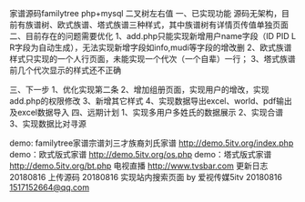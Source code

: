 家谱源码familytree php+mysql 二叉树左右值 一、已实现功能 源码无架构，目前有族谱树、欧式族谱、塔式族谱三种样式，其中族谱树有详情页传值单独页面 二、目前存在的问题需要优化 1、add.php只能实现新增用户name字段（ID PID L R字段为自动生成），无法实现新增字段如info,mudi等字段的增改删 2、欧式族谱样式只实现的一个人行页面，未能实现一个代次（一个自辈）一行； 3、塔式族谱前几个代次显示的样式还不正确

三、下一步 1、优化实现第二条 2、增加组册页面，实现用户的增改，实现add.php的权限修改 3、新增其它样式 4、实现数据导出excel、world、pdf输出及excel数据导入 四、远期计划 1、实现多用户多姓氏的数据展示 2、实现合谱 3、实现数据比对寻源

demo: familytree家谱宗谱刘三才族裔刘氏家谱
http://demo.5itv.org/index.php
demo：欧式版式家谱 http://demo.5itv.org/os.php 
demo：塔式版式家谱 http://demo.5itv.org/bt.php 
电视直播 http://www.tvsbar.com
更新日志
20180816 上传源码
20180816 实现站内搜索页面
by 爱视传媒5itv 20180816 1517152664@qq.com